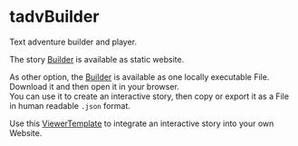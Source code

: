 # tadvBuilder
Text adventure builder and player. 

The story [Builder](https://clostosus.github.io/tadvBuilder/storyBuilder.html) is available as static website.

As other option, the [Builder](https://github.com/Clostosus/tadvBuilder/blob/main/dist/storyBuilder.html) is available as one locally executable File.    
Download it and then open it in your browser.   
You can use it to create an interactive story, then copy or export it as a File in human readable `.json` format.   

Use this [ViewerTemplate](https://github.com/Clostosus/tadvBuilder/blob/main/src/storyViewer.html) to integrate an interactive story into your own Website.
